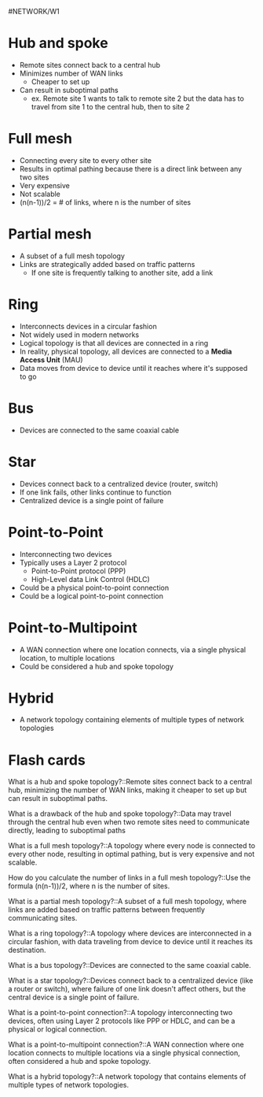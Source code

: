#NETWORK/W1
# Hub and spoke

- Remote sites connect back to a central hub
- Minimizes number of WAN links
	- Cheaper to set up
- Can result in suboptimal paths
	- ex. Remote site 1 wants to talk to remote site 2 but the data has to travel from site 1 to the central hub, then to site 2

# Full mesh

- Connecting every site to every other site
- Results in optimal pathing because there is a direct link between any two sites
- Very expensive
- Not scalable
- (n(n-1))/2 = # of links, where n is the number of sites

# Partial mesh

- A subset of a full mesh topology
- Links are strategically added based on traffic patterns
	- If one site is frequently talking to another site, add a link 

# Ring

- Interconnects devices in a circular fashion
- Not widely used in modern networks
- Logical topology is that all devices are connected in a ring
- In reality, physical topology, all devices are connected to a **Media Access Unit** (MAU)
- Data moves from device to device until it reaches where it's supposed to go

# Bus

- Devices are connected to the same coaxial cable

# Star

- Devices connect back to a centralized device (router, switch)
- If one link fails, other links continue to function
- Centralized device is a single point of failure

# Point-to-Point

- Interconnecting two devices
- Typically uses a Layer 2 protocol
	- Point-to-Point protocol (PPP)
	- High-Level data Link Control (HDLC)
- Could be a physical point-to-point connection
- Could be a logical point-to-point connection

# Point-to-Multipoint

- A WAN connection where one location connects, via a single physical location, to multiple locations
- Could be considered a hub and spoke topology

# Hybrid

- A network topology containing elements of multiple types of network topologies


# Flash cards

What is a hub and spoke topology?::Remote sites connect back to a central hub, minimizing the number of WAN links, making it cheaper to set up but can result in suboptimal paths.
 

What is a drawback of the hub and spoke topology?::Data may travel through the central hub even when two remote sites need to communicate directly, leading to suboptimal paths
 

What is a full mesh topology?::A topology where every node is connected to every other node, resulting in optimal pathing, but is very expensive and not scalable.
 

How do you calculate the number of links in a full mesh topology?::Use the formula (n(n-1))/2, where n is the number of sites.
 

What is a partial mesh topology?::A subset of a full mesh topology, where links are added based on traffic patterns between frequently communicating sites.
 

What is a ring topology?::A topology where devices are interconnected in a circular fashion, with data traveling from device to device until it reaches its destination.
 

What is a bus topology?::Devices are connected to the same coaxial cable.
 

What is a star topology?::Devices connect back to a centralized device (like a router or switch), where failure of one link doesn't affect others, but the central device is a single point of failure.
 

What is a point-to-point connection?::A topology interconnecting two devices, often using Layer 2 protocols like PPP or HDLC, and can be a physical or logical connection.
 

What is a point-to-multipoint connection?::A WAN connection where one location connects to multiple locations via a single physical connection, often considered a hub and spoke topology.
 

What is a hybrid topology?::A network topology that contains elements of multiple types of network topologies.
 